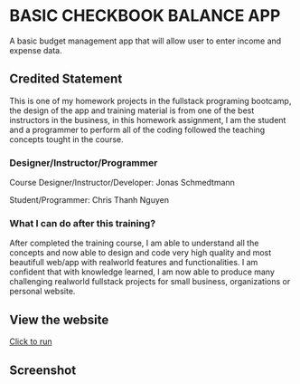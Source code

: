 # BASIC CHECKBOOK BALANCE APP
A basic budget management app that will allow user to enter income and expense data.

## Credited Statement
This is one of my homework projects in the fullstack programing bootcamp, the design of the app and training material is from one of the best instructors in the business, in this homework assignment, I am the student and a programmer to perform all of the coding followed the teaching concepts tought in the course.

### Designer/Instructor/Programmer

Course Designer/Instructor/Developer: Jonas Schmedtmann

Student/Programmer: Chris Thanh Nguyen

### What I can do after this training?
After completed the training course, I am able to understand all the concepts and now able to design and code very high quality and most beautifull web/app with realworld features and functionalities. I am confident that with knowledge learned, I am now able to produce many challenging realworld fullstack projects for small business, organizations or personal website.

## View the website
[Click to run](https://monksedo.github.io/budgetBasic/)

## Screenshot 
### 
![]()